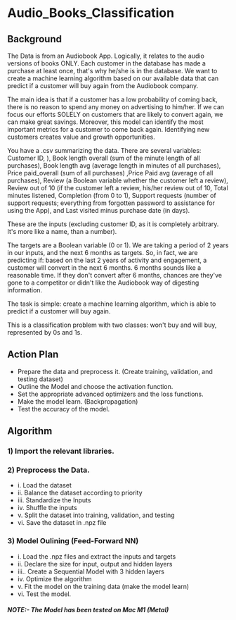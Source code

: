 # Audio_Books_Classification

## Background
<p>The Data is from an Audiobook App. Logically, it relates to the audio versions of books ONLY. Each customer in the database has made a purchase at least once, that's why he/she is in the database. We want to create a machine learning algorithm based on our available data that can predict if a customer will buy again from the Audiobook company.</p>

<p>The main idea is that if a customer has a low probability of coming back, there is no reason to spend any money on advertising to him/her. If we can focus our efforts SOLELY on customers that are likely to convert again, we can make great savings. Moreover, this model can identify the most important metrics for a customer to come back again. Identifying new customers creates value and growth opportunities.</p>

You have a .csv summarizing the data. There are several variables: Customer ID, ), Book length overall (sum of the minute length of all purchases), Book length avg (average length in minutes of all purchases), Price paid_overall (sum of all purchases) ,Price Paid avg (average of all purchases), Review (a Boolean variable whether the customer left a review), Review out of 10 (if the customer left a review, his/her review out of 10, Total minutes listened, Completion (from 0 to 1), Support requests (number of support requests; everything from forgotten password to assistance for using the App), and Last visited minus purchase date (in days).

These are the inputs (excluding customer ID, as it is completely arbitrary. It's more like a name, than a number).

The targets are a Boolean variable (0 or 1). We are taking a period of 2 years in our inputs, and the next 6 months as targets. So, in fact, we are predicting if: based on the last 2 years of activity and engagement, a customer will convert in the next 6 months. 6 months sounds like a reasonable time. If they don't convert after 6 months, chances are they've gone to a competitor or didn't like the Audiobook way of digesting information. 

The task is simple: create a machine learning algorithm, which is able to predict if a customer will buy again. 

This is a classification problem with two classes: won't buy and will buy, represented by 0s and 1s. 



## Action Plan
- Prepare the data and preprocess it. (Create training, validation, and testing dataset)
- Outline the Model and choose the activation function.
- Set the appropriate advanced optimizers and the loss functions.
- Make the model learn. (Backpropagation)
- Test the accuracy of the model.

## Algorithm
### 1) Import the relevant libraries.

### 2) Preprocess the Data.
- i. Load the dataset
- ii. Balance the dataset according to priority
- iii. Standardize the Inputs
- iv. Shuffle the inputs
- v. Split the dataset into training, validation, and testing
- vi. Save the dataset in .npz file

### 3) Model Oulining (Feed-Forward NN)
- i. Load the .npz files and extract the inputs and targets 
- ii. Declare the size for input, output and hidden layers
- iii.. Create a Sequential Model with 3 hidden layers
- iv. Optimize the algorithm
- v. Fit the model on the training data (make the model learn)
- vi. Test the model.


##### NOTE:- The Model has been tested on Mac M1 (Metal)
